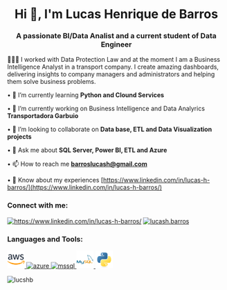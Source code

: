 <h1 align="center">Hi 👋, I'm Lucas Henrique de Barros</h1>
<h3 align="center">A passionate BI/Data Analist and a current student of Data Engineer</h3>



🙋🏾‍♀️ I worked with Data Protection Law and at the moment I am a Business Intelligence Analyst in a transport company. I create amazing dashboards, delivering insights to company managers and administrators and helping them solve business problems.

  • 🌱 I’m currently learning **Python and Clound Services**

  • 🔭 I’m currently working on Business Intelligence and Data Analyrics **Transportadora Garbuio**
  
  • 👯 I’m looking to collaborate on **Data base, ETL and Data Visualization projects**

  • 💬 Ask me about **SQL Server, Power BI, ETL and Azure**

  • 📫 How to reach me **barroslucash@gmail.com**

  • 📄 Know about my experiences [https://www.linkedin.com/in/lucas-h-barros/](https://www.linkedin.com/in/lucas-h-barros/)

<h3 align="left">Connect with me:</h3>
<p align="left">
<a href="https://linkedin.com/in/https://www.linkedin.com/in/lucas-h-barros/" target="blank"><img align="center" src="https://raw.githubusercontent.com/rahuldkjain/github-profile-readme-generator/master/src/images/icons/Social/linked-in-alt.svg" alt="https://www.linkedin.com/in/lucas-h-barros/" height="30" width="40" /></a>
<a href="https://instagram.com/lucash.barros" target="blank"><img align="center" src="https://raw.githubusercontent.com/rahuldkjain/github-profile-readme-generator/master/src/images/icons/Social/instagram.svg" alt="lucash.barros" height="30" width="40" /></a>
</p>

<h3 align="left">Languages and Tools:</h3>
<p align="left"> <a href="https://aws.amazon.com" target="_blank" rel="noreferrer"> <img src="https://raw.githubusercontent.com/devicons/devicon/master/icons/amazonwebservices/amazonwebservices-original-wordmark.svg" alt="aws" width="40" height="40"/> </a> <a href="https://azure.microsoft.com/en-in/" target="_blank" rel="noreferrer"> <img src="https://www.vectorlogo.zone/logos/microsoft_azure/microsoft_azure-icon.svg" alt="azure" width="40" height="40"/> </a> <a href="https://www.microsoft.com/en-us/sql-server" target="_blank" rel="noreferrer"> <img src="https://www.svgrepo.com/show/303229/microsoft-sql-server-logo.svg" alt="mssql" width="40" height="40"/> </a> <a href="https://www.mysql.com/" target="_blank" rel="noreferrer"> <img src="https://raw.githubusercontent.com/devicons/devicon/master/icons/mysql/mysql-original-wordmark.svg" alt="mysql" width="40" height="40"/> </a> <a href="https://www.python.org" target="_blank" rel="noreferrer"> <img src="https://raw.githubusercontent.com/devicons/devicon/master/icons/python/python-original.svg" alt="python" width="40" height="40"/> </a> </p>

<p><img align="center" src="https://github-readme-stats.vercel.app/api/top-langs?username=lucshb&show_icons=true&locale=en&layout=compact" alt="lucshb" /></p>

